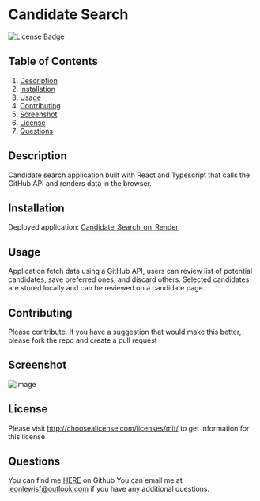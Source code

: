 # Candidate Search
![License Badge](https://shields.io/badge/license-MIT_License-blue)
## Table of Contents
1. [Description](#description)
2. [Installation](#installation)
3. [Usage](#usage)
4. [Contributing](#contributing)
5. [Screenshot](#screenshot)
6. [License](#license)
7. [Questions](#questions)

## Description
Candidate search application built with React and Typescript that calls the GitHub API and renders data in the browser.
## Installation
Deployed application: [Candidate_Search_on_Render](https://candidate-search-st.onrender.com)
## Usage
Application fetch data using a GitHub API, users can review list of potential candidates, save preferred ones, and discard others. Selected candidates are stored locally and can be reviewed on a candidate page.
## Contributing
Please contribute. If you have a suggestion that would make this better, please fork the repo and create a pull request
## Screenshot
![image](https://github.com/user-attachments/assets/429f8d23-e8ea-4770-95c2-2440d86acbc9)
## License
Please visit http://choosealicense.com/licenses/mit/ to get information for this license
## Questions
You can find me [HERE](https://github.com/leonlewisf) on Github
You can email me at leonlewisf@outlook.com if you have any additional questions.
